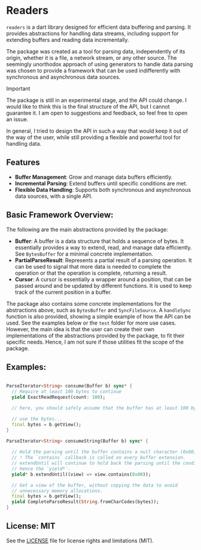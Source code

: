 # Readers

`readers` is a dart library designed for efficient data buffering and parsing. It provides abstractions for handling data streams, including support for extending buffers and reading data incrementally. 

The package was created as a tool for parsing data, independently of its origin, whether it is a file, a network stream, or any other source. The seemingly unorthodox approach of using generators to handle data parsing was chosen to provide a framework that can be used indifferently with synchronous and asynchronous data sources.

> [!IMPORTANT]
> The package is still in an experimental stage, and the API could change. I would like to think this is the final structure of the API, but I cannot guarantee it. I am open to suggestions and feedback, so feel free to open an issue.

In general, I tried to design the API in such a way that would keep it out of the way of the user, while still providing a flexible and powerful tool for handling data.

## Features

- **Buffer Management**: Grow and manage data buffers efficiently.
- **Incremental Parsing**: Extend buffers until specific conditions are met.
- **Flexible Data Handling**: Supports both synchronous and asynchronous data sources, with a single API.

## Basic Framework Overview:

The following are the main abstractions provided by the package:

- **Buffer**: A buffer is a data structure that holds a sequence of bytes. It essentially provides a way to extend, read, and manage data efficiently. See `BytesBuffer` for a minimal concrete implementation.
- **PartialParseResult**: Represents a partial result of a parsing operation. It can be used to signal that more data is needed to complete the operation or that the operation is complete, returning a result.
- **Cursor**: A cursor is essentially a wrapper around a position, that can be passed around and be updated by different functions. It is used to keep track of the current position in a buffer.


The package also contains some concrete implementations for the abstractions above, such as `BytesBuffer` and `SyncFileSource`. A `handleSync` function is also provided, showing a simple example of how the API can be used. See the examples below or the `test` folder for more use cases. However, the main idea is that the user can create their own implementations of the abstractions provided by the package, to fit their specific needs. Hence, I am not sure if those utilities fit the scope of the package.

## Examples:
```dart

ParseIterator<String> consume(Buffer b) sync* {
  // Require at least 100 bytes to continue
  yield ExactReadRequest(count: 100);

  // here, you should safely assume that the buffer has at least 100 bytes

  // use the bytes...
  final bytes = b.getView();
}

ParseIterator<String> consumeString(Buffer b) sync* {
  
  // Hold the parsing until the buffer contains a null character (0x00)
  // ! The `contains` callback is called on every buffer extension.
  // extendUntil will continue to hold back the parsing until the condition is met,
  // hence the `yield*`.
  yield* b.extendUntil((view) => view.contains(0x00));

  // Get a view of the buffer, without copying the data to avoid 
  // unnecessary memory allocations.
  final bytes = b.getView();
  yield CompleteParseResult(String.fromCharCodes(bytes));
}

```

## License: MIT
See the [LICENSE](LICENSE) file for license rights and limitations (MIT).